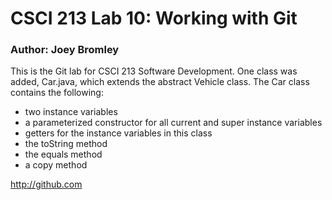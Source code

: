 # CSCI 213 Lab 10: Working with Git
### Author: Joey Bromley
This is the Git lab for CSCI 213 Software Development. One class was added, Car.java,
which extends the abstract Vehicle class. The Car class contains the following:

* two instance variables
* a parameterized constructor for all current and super instance variables
* getters for the instance variables in this class
* the toString method
* the equals method
* a copy method

http://github.com
